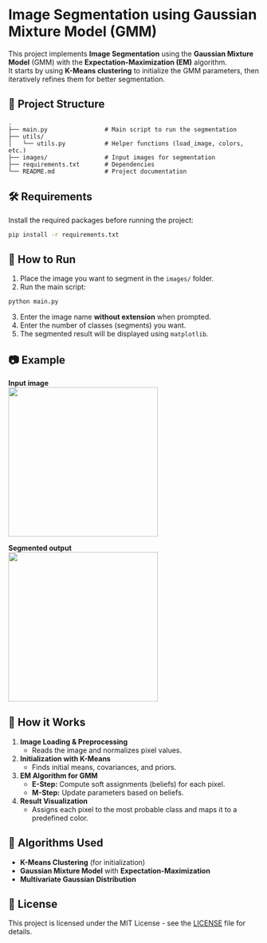 # Image Segmentation using Gaussian Mixture Model (GMM)

This project implements **Image Segmentation** using the **Gaussian Mixture Model** (GMM) with the **Expectation-Maximization (EM)** algorithm.  
It starts by using **K-Means clustering** to initialize the GMM parameters, then iteratively refines them for better segmentation.

## 📌 Project Structure
```
.
├── main.py                # Main script to run the segmentation
├── utils/
│   └── utils.py           # Helper functions (load_image, colors, etc.)
├── images/                # Input images for segmentation
├── requirements.txt       # Dependencies
└── README.md              # Project documentation
```

## 🛠 Requirements
Install the required packages before running the project:
```bash
pip install -r requirements.txt
```

## 🚀 How to Run
1. Place the image you want to segment in the `images/` folder.
2. Run the main script:
```bash
python main.py
```
3. Enter the image name **without extension** when prompted.
4. Enter the number of classes (segments) you want.
5. The segmented result will be displayed using `matplotlib`.

## 📷 Example
**Input image**  
<img src="images/sample.jpg" width="300">

**Segmented output**  
<img src="output/segmented_sample.jpg" width="300">

## 📖 How it Works
1. **Image Loading & Preprocessing**  
   - Reads the image and normalizes pixel values.
2. **Initialization with K-Means**  
   - Finds initial means, covariances, and priors.
3. **EM Algorithm for GMM**  
   - **E-Step:** Compute soft assignments (beliefs) for each pixel.
   - **M-Step:** Update parameters based on beliefs.
4. **Result Visualization**  
   - Assigns each pixel to the most probable class and maps it to a predefined color.

## 🧮 Algorithms Used
- **K-Means Clustering** (for initialization)
- **Gaussian Mixture Model** with **Expectation-Maximization**
- **Multivariate Gaussian Distribution**

## 📜 License
This project is licensed under the MIT License - see the [LICENSE](LICENSE) file for details.
